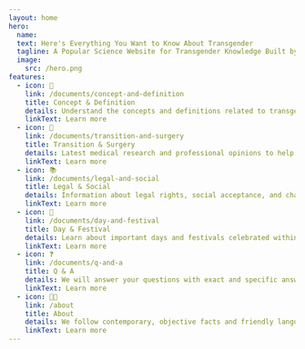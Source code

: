 ```yaml
---
layout: home
hero:
  name: 
  text: Here's Everything You Want to Know About Transgender
  tagline: A Popular Science Website for Transgender Knowledge Built by the Trans Community
  image:
    src: /hero.png
features:
  - icon: 📑
    link: /documents/concept-and-definition
    title: Concept & Definition
    details: Understand the concepts and definitions related to transgender, as well as transgender medical information.
    linkText: Learn more
  - icon: 💉
    link: /documents/transition-and-surgery
    title: Transition & Surgery
    details: Latest medical research and professional opinions to help you deeply understand the transgender community.
    linkText: Learn more
  - icon: 📚
    link: /documents/legal-and-social
    title: Legal & Social
    details: Information about legal rights, social acceptance, and challenges faced by the transgender community.
    linkText: Learn more
  - icon: 🎊
    link: /documents/day-and-festival
    title: Day & Festival
    details: Learn about important days and festivals celebrated within the transgender community.
    linkText: Learn more
  - icon: ❓
    link: /documents/q-and-a
    title: Q & A
    details: We will answer your questions with exact and specific answers to help dispel misunderstandings and prejudices of transgender.
    linkText: Learn more
  - icon: 🏳️‍⚧️
    link: /about
    title: About
    details: We follow contemporary, objective facts and friendly language to provide more inclusive content.
    linkText: Learn more
---
```


